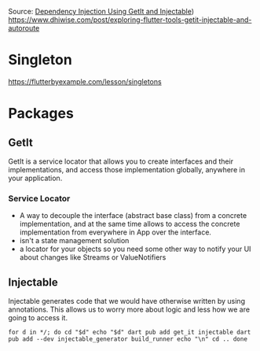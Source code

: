 
Source:
[Dependency Injection Using GetIt and Injectable](https://betterprogramming.pub/simplify-dependency-injection-between-different-packages-in-dart-e771e38908a6))
https://www.dhiwise.com/post/exploring-flutter-tools-getit-injectable-and-autoroute

# Singleton
https://flutterbyexample.com/lesson/singletons

# Packages
## GetIt
GetIt is a service locator that allows you to create interfaces and their implementations, and access those implementation globally, anywhere in your application.
### Service Locator
- A way to decouple the interface (abstract base class) from a concrete implementation, and at the same time allows to access the concrete implementation from everywhere in App over the interface.
- isn't a state management solution
- a locator for your objects so you need some other way to notify your UI about changes like Streams or ValueNotifiers

## Injectable
Injectable generates code that we would have otherwise written by using annotations. This allows us to worry more about logic and less how we are going to access it.

`for d in */; do
cd "$d"
echo "$d"
dart pub add get_it injectable
dart pub add --dev injectable_generator build_runner
echo "\n"
cd ..
done`
